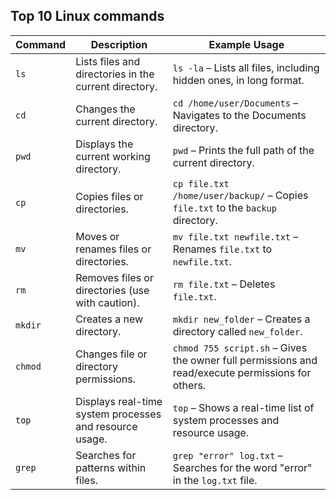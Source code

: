 ## Top 10 Linux commands

| Command   | Description                                                                                       | Example Usage                                         |
|-----------|---------------------------------------------------------------------------------------------------|-------------------------------------------------------|
| `ls`      | Lists files and directories in the current directory.                                              | `ls -la` – Lists all files, including hidden ones, in long format. |
| `cd`      | Changes the current directory.                                                                    | `cd /home/user/Documents` – Navigates to the Documents directory. |
| `pwd`     | Displays the current working directory.                                                           | `pwd` – Prints the full path of the current directory. |
| `cp`      | Copies files or directories.                                                                      | `cp file.txt /home/user/backup/` – Copies `file.txt` to the `backup` directory. |
| `mv`      | Moves or renames files or directories.                                                            | `mv file.txt newfile.txt` – Renames `file.txt` to `newfile.txt`. |
| `rm`      | Removes files or directories (use with caution).                                                  | `rm file.txt` – Deletes `file.txt`. |
| `mkdir`   | Creates a new directory.                                                                          | `mkdir new_folder` – Creates a directory called `new_folder`. |
| `chmod`   | Changes file or directory permissions.                                                            | `chmod 755 script.sh` – Gives the owner full permissions and read/execute permissions for others. |
| `top`     | Displays real-time system processes and resource usage.                                            | `top` – Shows a real-time list of system processes and resource usage. |
| `grep`    | Searches for patterns within files.                                                               | `grep "error" log.txt` – Searches for the word "error" in the `log.txt` file. |
